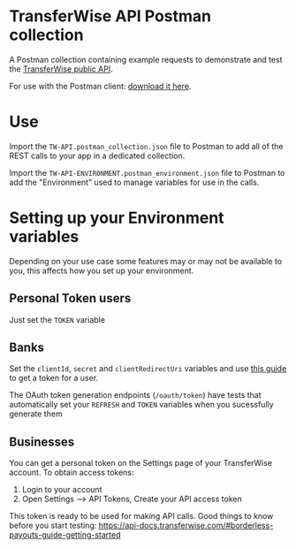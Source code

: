 # TransferWise API Postman collection
A Postman collection containing example requests to demonstrate and test the [TransferWise public API](https://api-docs.transferwise.com/#transferwise-api).

For use with the Postman client: [download it here](https://www.getpostman.com/).

# Use

Import the `TW-API.postman_collection.json` file to Postman to add all of the REST calls to your app in a dedicated collection.

Import the `TW-API-ENVIRONMENT.postman_environment.json` file to Postman to add the "Environment" used to manage variables for use in the calls.

# Setting up your Environment variables
Depending on your use case some features may or may not be available to you, this affects how you set up your environment.

## Personal Token users
Just set the `TOKEN` variable

## Banks 
Set the `clientId`, `secret` and `clientRedirectUri` variables and use [this guide](https://api-docs.transferwise.com/#bank-integrations-guide) to get a token for a user.

The OAuth token generation endpoints (`/oauth/token`) have tests that automatically set your `REFRESH` and `TOKEN` variables when you sucessfully generate them

## Businesses
You can get a personal token on the Settings page of your TransferWise account.
To obtain access tokens:
1) Login to your account
2) Open Settings —> API Tokens, Create your API access token

This token is ready to be used for making API calls.
Good things to know before you start testing: https://api-docs.transferwise.com/#borderless-payouts-guide-getting-started
